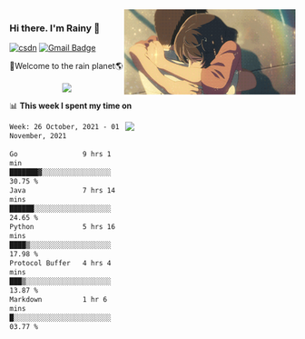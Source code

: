 <img  align='right' height="150" src="https://github.com/LikeRainDay/LikeRainDay/blob/master/pic/img_rain_1.gif?raw=true">



### Hi there. I'm Rainy :lemon:

[![csdn](https://img.shields.io/badge/-csdn-c14438?style=flat-square&logo=c&logoColor=white)](https://blog.csdn.net/qq_15807167)
[![Gmail Badge](https://img.shields.io/badge/-gmail-c14438?style=flat-square&logo=Gmail&logoColor=white&link=mailto:houshuai0816@gmail.com)](mailto:houshuai0816@gmail.com)

🚀Welcome to the rain planet🌎

<center>
<img align='center'  src="https://source.unsplash.com/random/1200x600">
</center>

📊 **This week I spent my time on**

<img align='right'   width="300" src="https://github-readme-stats.vercel.app/api?username=LikeRainDay&show_icons=true&title_color=fff&icon_color=79ff97&text_color=9f9f9f&bg_color=151515">

<!--START_SECTION:waka-->
```text
Week: 26 October, 2021 - 01 November, 2021

Go                9 hrs 1 min     ███████▓░░░░░░░░░░░░░░░░░   30.75 % 
Java              7 hrs 14 mins   ██████░░░░░░░░░░░░░░░░░░░   24.65 % 
Python            5 hrs 16 mins   ████▒░░░░░░░░░░░░░░░░░░░░   17.98 % 
Protocol Buffer   4 hrs 4 mins    ███▒░░░░░░░░░░░░░░░░░░░░░   13.87 % 
Markdown          1 hr 6 mins     █░░░░░░░░░░░░░░░░░░░░░░░░   03.77 % 
```
<!--END_SECTION:waka-->
